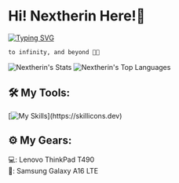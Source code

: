 <h1>Hi! <strong>Nextherin</strong> Here!👋</h1>

[![Typing SVG](https://readme-typing-svg.demolab.com?font=Fira+Code&pause=1000&color=FFFFFF&width=435&lines=FrontEnd+Developer;A+Cyber+Security+Student!;to+infinity+and+beyond+%F0%9F%94%AD%E2%9C%A8)](https://git.io/typing-svg)

```bash
to infinity, and beyond 🔭🌟
```

![Nextherin's Stats](https://github-readme-stats.vercel.app/api?username=Muhamad-Haekal&theme=tokyonight&show_icons=true&hide_border=true&count_private=true)
![Nextherin's Top Languages](https://github-readme-stats.vercel.app/api/top-langs/?username=Muhamad-Haekal&theme=tokyonight&show_icons=true&hide_border=true&layout=compact)

<h2>🛠️ My Tools:</h2>

[![My Skills](https://skillicons.dev/icons?i=html,css,js,php,cs,vscode,java,androidstudio,aws,windows,arch,linux,figma,notion,)](https://skillicons.dev)

<h2>⚙️ My Gears:</h2>

💻: Lenovo ThinkPad T490 <br>
📱: Samsung Galaxy A16 LTE